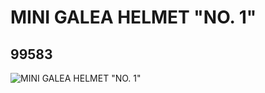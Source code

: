 # MINI GALEA HELMET "NO. 1"
## 99583
![MINI GALEA HELMET "NO. 1"](https://lc-www-live-s.legocdn.com/media/bricks/5/2/4652096.jpg)